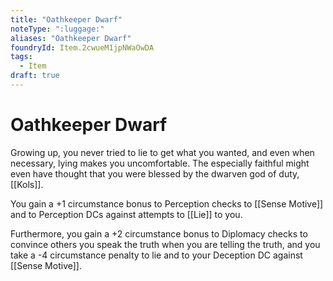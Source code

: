 ```yaml
---
title: "Oathkeeper Dwarf"
noteType: ":luggage:"
aliases: "Oathkeeper Dwarf"
foundryId: Item.2cwueM1jpNWaOwDA
tags:
  - Item
draft: true
---
```


# Oathkeeper Dwarf

Growing up, you never tried to lie to get what you wanted, and even when necessary, lying makes you uncomfortable. The especially faithful might even have thought that you were blessed by the dwarven god of duty, [[Kols]].

You gain a +1 circumstance bonus to Perception checks to [[Sense Motive]] and to Perception DCs against attempts to [[Lie]] to you.

Furthermore, you gain a +2 circumstance bonus to Diplomacy checks to convince others you speak the truth when you are telling the truth, and you take a -4 circumstance penalty to lie and to your Deception DC against [[Sense Motive]].

